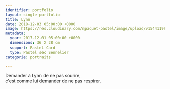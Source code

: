```yaml
---
identifier: portfolio
layout: single-portfolio
title: Lynn
date: 2018-12-03 05:00:00 +0000
image: https://res.cloudinary.com/npaquet-pastel/image/upload/v1544119848/DSC02880-2.jpg
metadata:
  year: 2017-12-01 05:00:00 +0000
  dimensions: 36 X 28 cm
  support: Pastel Card
  type: Pastel sec Sennelier
categorie: portraits

---
```

Demander à Lynn de ne pas sourire,   
c'est comme lui demander de ne pas respirer.